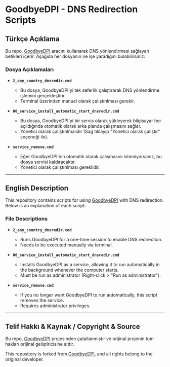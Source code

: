 # GoodbyeDPI - DNS Redirection Scripts

## Türkçe Açıklama
Bu repo, [GoodbyeDPI](https://github.com/ValdikSS/GoodbyeDPI) aracını kullanarak DNS yönlendirmesi sağlayan betikleri içerir. Aşağıda her dosyanın ne işe yaradığını bulabilirsiniz:

### Dosya Açıklamaları
- **`2_any_country_dnsredir.cmd`**
  - Bu dosya, GoodbyeDPI'yi tek seferlik çalıştırarak DNS yönlendirme işlemini gerçekleştirir.
  - Terminal üzerinden manuel olarak çalıştırılması gerekir.

- **`00_service_install_automatic_start_dnsredir.cmd`**
  - Bu dosya, GoodbyeDPI'yi bir servis olarak yükleyerek bilgisayar her açıldığında otomatik olarak arka planda çalışmasını sağlar.
  - Yönetici olarak çalıştırılmalıdır (Sağ tıklayıp "Yönetici olarak çalıştır" seçeneği ile).

- **`service_remove.cmd`**
  - Eğer GoodbyeDPI'nin otomatik olarak çalışmasını istemiyorsanız, bu dosya servisi kaldıracaktır.
  - Yönetici olarak çalıştırılması gereklidir.

---

## English Description
This repository contains scripts for using [GoodbyeDPI](https://github.com/ValdikSS/GoodbyeDPI) with DNS redirection. Below is an explanation of each script:

### File Descriptions
- **`2_any_country_dnsredir.cmd`**
  - Runs GoodbyeDPI for a one-time session to enable DNS redirection.
  - Needs to be executed manually via terminal.

- **`00_service_install_automatic_start_dnsredir.cmd`**
  - Installs GoodbyeDPI as a service, allowing it to run automatically in the background whenever the computer starts.
  - Must be run as administrator (Right-click > "Run as administrator").

- **`service_remove.cmd`**
  - If you no longer want GoodbyeDPI to run automatically, this script removes the service.
  - Requires administrator privileges.

---

## Telif Hakkı & Kaynak / Copyright & Source
Bu repo, [GoodbyeDPI](https://github.com/ValdikSS/GoodbyeDPI) projesinden çatallanmıştır ve orijinal projenin tüm hakları orijinal geliştiricisine aittir.

This repository is forked from [GoodbyeDPI](https://github.com/ValdikSS/GoodbyeDPI), and all rights belong to the original developer.
